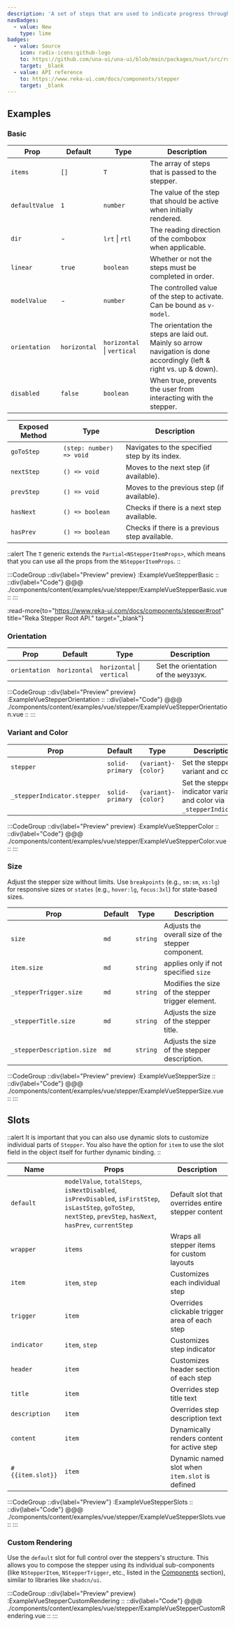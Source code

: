```yaml
---
description: 'A set of steps that are used to indicate progress through a multi-step process.'
navBadges:
  - value: New
    type: lime
badges:
  - value: Source
    icon: radix-icons:github-logo
    to: https://github.com/una-ui/una-ui/blob/main/packages/nuxt/src/runtime/components/stepper/Stepper.vue
    target: _blank
  - value: API reference
    to: https://www.reka-ui.com/docs/components/stepper
    target: _blank
---
```


## Examples

### Basic

| Prop           | Default      | Type                       | Description                                                                                                          |
| -------------- | ------------ | -------------------------- | -------------------------------------------------------------------------------------------------------------------- |
| `items`        | `[]`         | `T`                        | The array of steps that is passed to the stepper.                                                                    |
| `defaultValue` | `1`          | `number`                   | The value of the step that should be active when initially rendered.                                                 |
| `dir`          | -            | `lrt` \| `rtl`             | The reading direction of the combobox when applicable.                                                               |
| `linear`       | `true`       | `boolean`                  | Whether or not the steps must be completed in order.                                                                 |
| `modelValue`   | -            | `number`                   | The controlled value of the step to activate. Can be bound as `v-model`.                                             |
| `orientation`  | `horizontal` | `horizontal` \| `vertical` | The orientation the steps are laid out. Mainly so arrow navigation is done accordingly (left & right vs. up & down). |
| `disabled`     | `false`      | `boolean`                  | When true, prevents the user from interacting with the stepper.                                                      |

| Exposed Method | Type                     | Description                                   |
| -------------- | ------------------------ | --------------------------------------------- |
| `goToStep`     | `(step: number) => void` | Navigates to the specified step by its index. |
| `nextStep`     | `() => void`             | Moves to the next step (if available).        |
| `prevStep`     | `() => void`             | Moves to the previous step (if available).    |
| `hasNext`      | `() => boolean`          | Checks if there is a next step available.     |
| `hasPrev`      | `() => boolean`          | Checks if there is a previous step available. |

::alert
The `T` generic extends the `Partial<NStepperItemProps>`, which means that you can use all the props from the `NStepperItemProps`.
::

:::CodeGroup
::div{label="Preview" preview}
:ExampleVueStepperBasic
::
::div{label="Code"}
@@@ ./components/content/examples/vue/stepper/ExampleVueStepperBasic.vue
::
:::

:read-more{to="https://www.reka-ui.com/docs/components/stepper#root" title="Reka Stepper Root API." target="_blank"}

### Orientation

| Prop          | Default      | Type                       | Description                         |
| ------------- | ------------ | -------------------------- | ----------------------------------- |
| `orientation` | `horizontal` | `horizontal` \| `vertical` | Set the orientation of the ыеуззук. |

:::CodeGroup
::div{label="Preview" preview}
:ExampleVueStepperOrientation
::
::div{label="Code"}
@@@ ./components/content/examples/vue/stepper/ExampleVueStepperOrientation.vue
::
:::

### Variant and Color

| Prop                        | Default         | Type                | Description                                                          |
| --------------------------- | --------------- | ------------------- | -------------------------------------------------------------------- |
| `stepper`                   | `solid-primary` | `{variant}-{color}` | Set the stepper variant and color.                                   |
| `_stepperIndicator.stepper` | `solid-primary` | `{variant}-{color}` | Set the stepper indicator variant and color via `_stepperIndicator`. |

:::CodeGroup
::div{label="Preview" preview}
:ExampleVueStepperColor
::
::div{label="Code"}
@@@ ./components/content/examples/vue/stepper/ExampleVueStepperColor.vue
::
:::

### Size

Adjust the stepper size without limits. Use `breakpoints` (e.g., `sm:sm`, `xs:lg`) for responsive sizes or `states` (e.g., `hover:lg`, `focus:3xl`) for state-based sizes.

| Prop                       | Default | Type     | Description                                        |
| -------------------------- | ------- | -------- | -------------------------------------------------- |
| `size`                     | `md`    | `string` | Adjusts the overall size of the stepper component. |
| `item.size`                | `md`    | `string` | applies only if not specified `size`               |
| `_stepperTrigger.size`     | `md`    | `string` | Modifies the size of the stepper trigger element.  |
| `_stepperTitle.size`       | `md`    | `string` | Adjusts the size of the stepper title.             |
| `_stepperDescription.size` | `md`    | `string` | Adjusts the size of the stepper description.       |

:::CodeGroup
::div{label="Preview" preview}
:ExampleVueStepperSize
::
::div{label="Code"}
@@@ ./components/content/examples/vue/stepper/ExampleVueStepperSize.vue
::
:::

## Slots

::alert
It is important that you can also use dynamic slots to customize individual parts of `Stepper`. You also have the option for `item` to use the slot field in the object itself for further dynamic binding.
::

| Name             | Props                                                                                                                                                                | Description                                        |
| ---------------- | -------------------------------------------------------------------------------------------------------------------------------------------------------------------- | -------------------------------------------------- |
| `default`        | `modelValue`, `totalSteps`, `isNextDisabled`, `isPrevDisabled`, `isFirstStep`, `isLastStep`, `goToStep`, `nextStep`, `prevStep`, `hasNext`, `hasPrev`, `currentStep` | Default slot that overrides entire stepper content |
| `wrapper`        | `items`                                                                                                                                                              | Wraps all stepper items for custom layouts         |
| `item`           | `item`, `step`                                                                                                                                                       | Customizes each individual step                    |
| `trigger`        | `item`                                                                                                                                                               | Overrides clickable trigger area of each step      |
| `indicator`      | `item`, `step`                                                                                                                                                       | Customizes step indicator                          |
| `header`         | `item`                                                                                                                                                               | Customizes header section of each step             |
| `title`          | `item`                                                                                                                                                               | Overrides step title text                          |
| `description`    | `item`                                                                                                                                                               | Overrides step description text                    |
| `content`        | `item`                                                                                                                                                               | Dynamically renders content for active step        |
| `#{{item.slot}}` | `item`                                                                                                                                                               | Dynamic named slot when `item.slot` is defined     |

:::CodeGroup
::div{label="Preview"}
:ExampleVueStepperSlots
::
::div{label="Code"}
@@@ ./components/content/examples/vue/stepper/ExampleVueStepperSlots.vue
::
:::

### Custom Rendering

Use the `default` slot for full control over the steppers's structure. This allows you to compose the stepper using its individual sub-components (like `NStepperItem`, `NStepperTrigger`, etc., listed in the [Components](#components) section), similar to libraries like `shadcn/ui`.

:::CodeGroup
::div{label="Preview" preview}
:ExampleVueStepperCustomRendering
::
::div{label="Code"}
@@@ ./components/content/examples/vue/stepper/ExampleVueStepperCustomRendering.vue
::
:::
